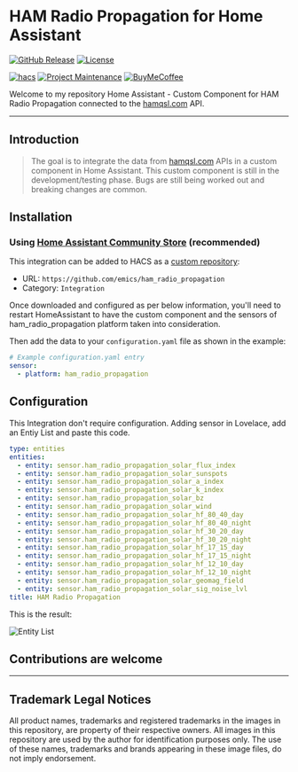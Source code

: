 # HAM Radio Propagation for Home Assistant

[![GitHub Release][releases-shield]][releases]
[![License][license-shield]](LICENSE)

[![hacs][hacsbadge]][hacs]
[![Project Maintenance][maintenance-shield]][user_profile]
[![BuyMeCoffee][buymecoffeebadge]][buymecoffee]


Welcome to my repository Home Assistant - Custom Component for HAM Radio Propagation connected to the [hamqsl.com][hamqsl] API.

---

## Introduction

> The goal is to integrate the data from [hamqsl.com][hamqsl] APIs in a custom component in Home Assistant.
> This custom component is still in the development/testing phase. 
> Bugs are still being worked out and breaking changes are common.

## Installation

### Using [Home Assistant Community Store](https://hacs.xyz/) (recommended)

This integration can be added to HACS as a [custom repository](https://hacs.xyz/docs/faq/custom_repositories):

* URL: `https://github.com/emics/ham_radio_propagation`
* Category: `Integration`

Once downloaded and configured as per below information, you'll need to restart HomeAssistant to have the custom component and the sensors of ham_radio_propagation platform taken into consideration.

Then add the data to your `configuration.yaml` file as shown in the example:

```yaml
# Example configuration.yaml entry
sensor:
  - platform: ham_radio_propagation
```

## Configuration
This Integration don't require configuration.
Adding sensor in Lovelace, add an Entiy List and paste this code.

```yaml
type: entities
entities:
  - entity: sensor.ham_radio_propagation_solar_flux_index
  - entity: sensor.ham_radio_propagation_solar_sunspots
  - entity: sensor.ham_radio_propagation_solar_a_index
  - entity: sensor.ham_radio_propagation_solar_k_index
  - entity: sensor.ham_radio_propagation_solar_bz
  - entity: sensor.ham_radio_propagation_solar_wind
  - entity: sensor.ham_radio_propagation_solar_hf_80_40_day
  - entity: sensor.ham_radio_propagation_solar_hf_80_40_night
  - entity: sensor.ham_radio_propagation_solar_hf_30_20_day
  - entity: sensor.ham_radio_propagation_solar_hf_30_20_night
  - entity: sensor.ham_radio_propagation_solar_hf_17_15_day
  - entity: sensor.ham_radio_propagation_solar_hf_17_15_night
  - entity: sensor.ham_radio_propagation_solar_hf_12_10_day
  - entity: sensor.ham_radio_propagation_solar_hf_12_10_night
  - entity: sensor.ham_radio_propagation_solar_geomag_field
  - entity: sensor.ham_radio_propagation_solar_sig_noise_lvl
title: HAM Radio Propagation
```

This is the result:

![Entity List](entity_list)

## Contributions are welcome

---

## Trademark Legal Notices

All product names, trademarks and registered trademarks in the images in this repository, are property of their respective owners.
All images in this repository are used by the author for identification purposes only.
The use of these names, trademarks and brands appearing in these image files, do not imply endorsement.

<!--- hacs -->
[hacs]: https://github.com/custom-components/hacs
[hacsbadge]: https://img.shields.io/badge/HACS-Custom-orange.svg?style=for-the-badge
[hacs_faq_custom]: https://hacs.xyz/docs/faq/custom_repositories
[hacs_custom]: https://img.shields.io/badge/HACS-Custom-41BDF5.svg
[hacs_integration]: https://github.com/hacs/integration
[releases-shield]: https://img.shields.io/github/release/emics/ham_radio_propagation.svg?style=for-the-badge
[releases]: https://github.com/emics/ham_radio_propagation/releases
[user_profile]: https://github.com/emics
[license-shield]: https://img.shields.io/github/license/emics/ham_radio_propagation.svg?style=for-the-badge
[maintenance-shield]: https://img.shields.io/badge/maintainer-%40emics-blue.svg?style=for-the-badge
[entity_list]: https://raw.githubusercontent.com/emics/ham_radio_propagation/main/assets/entity_list.png

<!--- External Link -->
[hamqsl]: http://www.hamqsl.com/
[buymecoffee]: https://www.buymeacoffee.com/emics
[buymecoffeebadge]: https://img.shields.io/badge/buy%20me%20a%20coffee-donate-yellow.svg?style=for-the-badge
